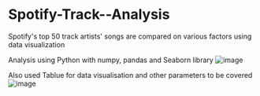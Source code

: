 # Spotify-Track--Analysis
Spotify's top 50 track artists' songs are compared on various factors using data visualization

Analysis using Python with numpy, pandas and Seaborn library
![image](https://github.com/advikbhatt/Spotify-Track--Analysis/assets/96647464/63a61fe9-08d6-4d82-897a-b6cf377f04eb)

Also used Tablue for data visualisation and other parameters to be covered 
![image](https://github.com/advikbhatt/Spotify-Track--Analysis/assets/96647464/64aed30c-11e3-4f3b-b72a-0085e32f4155)
